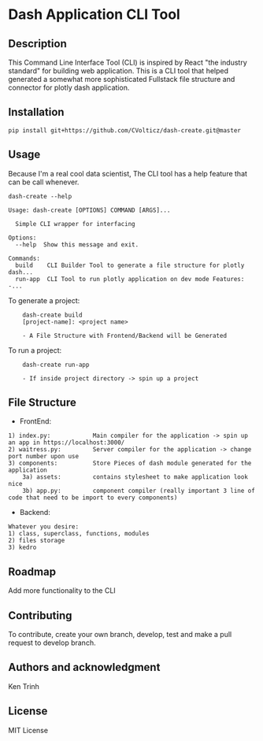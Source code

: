 # Dash Application CLI Tool
## Description
This Command Line Interface Tool (CLI) is inspired by React "the industry standard" for building web application.
This is a CLI tool that helped generated a somewhat more sophisticated Fullstack file structure and connector for plotly dash application.

## Installation
`pip install git+https://github.com/CVolticz/dash-create.git@master`

## Usage
Because I'm a real cool data scientist, The CLI tool has a help feature that can be call whenever.

```
dash-create --help

Usage: dash-create [OPTIONS] COMMAND [ARGS]...

  Simple CLI wrapper for interfacing

Options:
  --help  Show this message and exit.

Commands:
  build    CLI Builder Tool to generate a file structure for plotly dash...
  run-app  CLI Tool to run plotly application on dev mode Features: -...
```

To generate a project:
```
    dash-create build
    [project-name]: <project name>

    - A File Structure with Frontend/Backend will be Generated
```

To run a project:
```
    dash-create run-app

    - If inside project directory -> spin up a project
```

## File Structure

- FrontEnd: 
```
1) index.py:            Main compiler for the application -> spin up an app in https://localhost:3000/
2) waitress.py:         Server compiler for the application -> change port number upon use
3) components:          Store Pieces of dash module generated for the application
    3a) assets:         contains stylesheet to make application look nice
    3b) app.py:         component compiler (really important 3 line of code that need to be import to every components)
```

- Backend: 
```
Whatever you desire:
1) class, superclass, functions, modules
2) files storage
3) kedro
```

## Roadmap
Add more functionality to the CLI


## Contributing
To contribute, create your own branch, develop, test and make a pull request to develop branch. 


## Authors and acknowledgment
Ken Trinh

## License
MIT License


